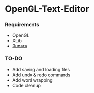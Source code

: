 # OpenGL-Text-Editor

###  Requirements
- OpenGL
- XLib
- [Runara](https://github.com/cococry/runara) 

### TO-DO

- Add saving and loading files
- Add undo & redo commands
- Add word wrapping
- Code cleanup
